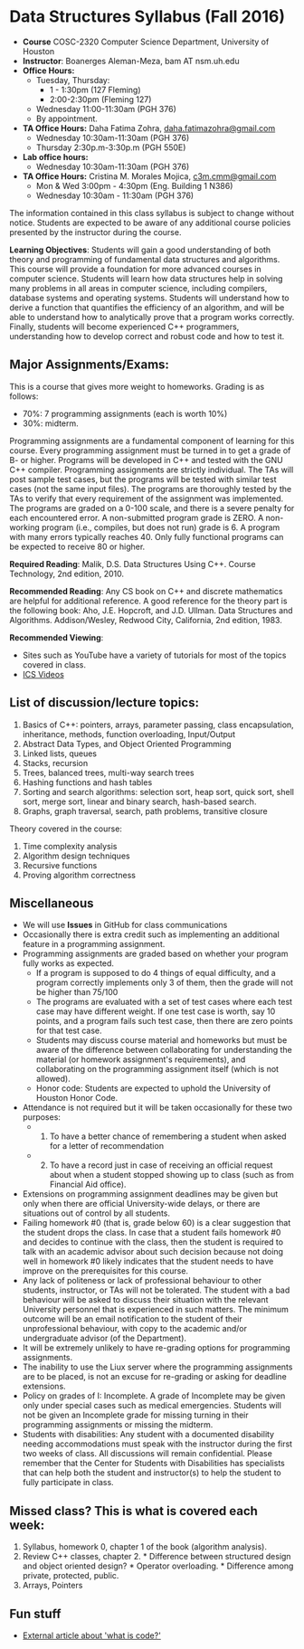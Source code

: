 # Data Structures Syllabus (Fall 2016)

* **Course** COSC-2320 Computer Science Department, University of Houston
* **Instructor**: Boanerges Aleman-Meza, bam AT nsm.uh.edu
* **Office Hours:** 
  * Tuesday, Thursday: 
    * 1 - 1:30pm (127 Fleming)
    * 2:00-2:30pm (Fleming 127)
  * Wednesday 11:00-11:30am (PGH 376)
  * By appointment.
* **TA Office Hours:** Daha Fatima Zohra, daha.fatimazohra@gmail.com
  * Wednesday 10:30am-11:30am (PGH 376)
  * Thursday 2:30p.m-3:30p.m (PGH 550E)
* **Lab office hours:**
  * Wednesday 10:30am-11:30am (PGH 376)
* **TA Office Hours:** Cristina M. Morales Mojica, c3m.cmm@gmail.com
  * Mon & Wed 3:00pm - 4:30pm (Eng. Building 1 N386)
  * Wednesday 10:30am - 11:30am (PGH 376)

The information contained in this class syllabus is subject to change without notice. Students are expected to be aware of any additional course policies presented by the instructor during the course.

**Learning Objectives**: Students will gain a good understanding of both theory and programming of fundamental data structures and algorithms. This course will provide a foundation for more advanced courses in computer science. Students will learn how data structures help in solving many problems in all areas in computer science, including compilers, database systems and operating systems. Students will understand how to derive a function that quantifies the efficiency of an algorithm, and will be able to understand how to analytically prove that a program works correctly. Finally, students will become experienced C++ programmers, understanding how to develop correct and robust code and how to test it.

## Major Assignments/Exams: 
This is a course that gives more weight to homeworks. Grading is as follows:
* 70%: 7 programming assignments (each is worth 10%)
* 30%: midterm.

Programming assignments are a fundamental component of learning for this course. Every programming assignment must be turned in to get a grade of B- or higher. Programs will be developed in C++ and tested with the GNU C++ compiler. Programming assignments are strictly individual. The TAs will post sample test cases, but the programs will be tested with similar test cases (not the same input files). The programs are thoroughly tested by the TAs to verify that every requirement of the assignment was implemented. The programs are graded on a 0-100 scale, and there is a severe penalty for each encountered error. A non-submitted program grade is ZERO. A non-working program (i.e., compiles, but does not run) grade is 6. A program with many errors typically reaches 40. Only fully functional programs can be expected to receive 80 or higher. 

**Required Reading**: Malik, D.S. Data Structures Using C++. Course Technology, 2nd edition, 2010.

**Recommended Reading**: Any CS book on C++ and discrete mathematics are helpful for additional reference. 
A good reference for the theory part is the following book: Aho, J.E. Hopcroft, and J.D. Ullman. Data Structures and Algorithms. Addison/Wesley, Redwood City, California, 2nd edition, 1983.

**Recommended Viewing**: 
  * Sites such as YouTube have a variety of tutorials for most of the topics covered in class.
  * [ICS Videos](http://icsvideos.uh.edu/)

## List of discussion/lecture topics:

1. Basics of C++: pointers, arrays, parameter passing, class encapsulation, inheritance, methods, function overloading, Input/Output 
2. Abstract Data Types, and Object Oriented Programming
3. Linked lists, queues
4. Stacks, recursion
5. Trees, balanced trees, multi-way search trees
6. Hashing functions and hash tables
7. Sorting and search algorithms: selection sort, heap sort, quick sort, shell sort, merge sort, linear and binary search, hash-based search. 
8. Graphs, graph traversal, search, path problems, transitive closure 

Theory covered in the course: 
  1. Time complexity analysis
  2. Algorithm design techniques
  3. Recursive functions
  4. Proving algorithm correctness

## Miscellaneous 

* We will use **Issues** in GitHub for class communications
* Occasionally there is extra credit such as implementing an additional feature in a programming assignment.
* Programming assignments are graded based on whether your program fully works as expected. 
  * If a program is supposed to do 4 things of equal difficulty, and a program correctly implements only 3 of them, then the grade will not be higher than 75/100
  * The programs are evaluated with a set of test cases where each test case may have different weight. If one test case is worth, say 10 points, and a program fails such test case, then there are zero points for that test case. 
  * Students may discuss course material and homeworks but must be aware of the difference between collaborating for understanding the material (or homework assignment's requirements), and collaborating on the programming assignment itself (which is not allowed).
  * Honor code: Students are expected to uphold the University of Houston Honor Code.
* Attendance is not required but it will be taken occasionally for these two purposes:
  * 1. To have a better chance of remembering a student when asked for a letter of recommendation
  * 2. To have a record just in case of receiving an official request about when a student stopped showing up to class (such as from Financial Aid office).
* Extensions on programming assignment deadlines may be given but only when there are official University-wide delays, or there are situations out of control by all students.
* Failing homework #0 (that is, grade below 60) is a clear suggestion that the student drops the class. In case that a student fails homework #0 and decides to continue with the class, then the student is required to talk with an academic advisor about such decision because not doing well in homework #0 likely indicates that the student needs to have improve on the prerequisites for this course.
* Any lack of politeness or lack of professional behaviour to other students, instructor, or TAs will not be tolerated. The student with a bad behaviour will be asked to discuss their situation with the relevant University personnel that is experienced in such matters. The minimum outcome will be an email notification to the student of their unprofessional behaviour, with copy to the academic and/or undergraduate advisor (of the Department).
* It will be extremely unlikely to have re-grading options for programming assignments. 
* The inability to use the Liux server where the programming assignments are to be placed, is not an excuse for re-grading or asking for deadline extensions.
* Policy on grades of I: Incomplete. A grade of Incomplete may be given only under special cases such as medical emergencies. Students will not be given an Incomplete grade for missing turning in their programming assignments or missing the midterm.
* Students with disabilities: Any student with a documented disability needing accommodations must speak with the instructor during the first two weeks of class. All discussions will remain confidential. Please remember that the Center for Students with Disabilities has specialists that can help both the student and instructor(s) to help the student to fully participate in class.

## Missed class? This is what is covered each week:

  1. Syllabus, homework 0, chapter 1 of the book (algorithm analysis).
  2. Review C++ classes, chapter 2.
    * Difference between structured design and object oriented design?
    * Operator overloading.
    * Difference among private, protected, public.
  3. Arrays, Pointers

## Fun stuff

* [External article about 'what is code?'](http://www.bloomberg.com/graphics/2015-paul-ford-what-is-code/)
